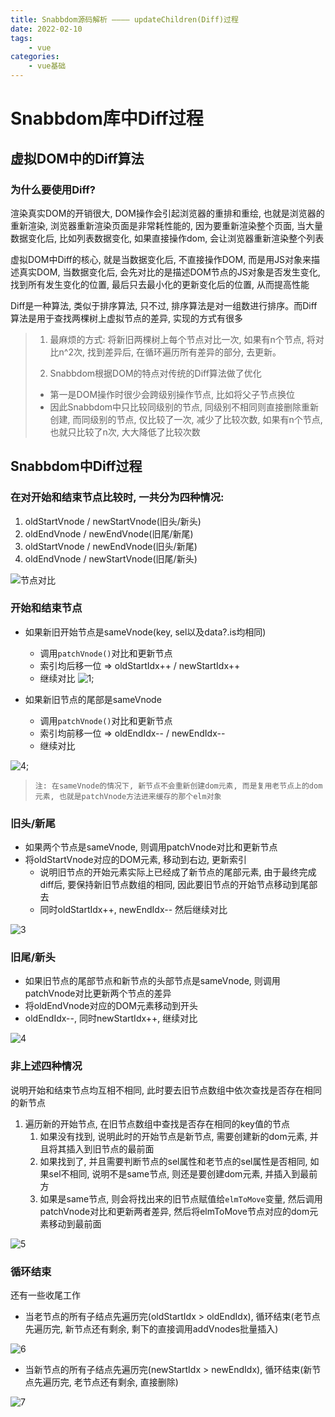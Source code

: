 ```yaml
---
title: Snabbdom源码解析 ———— updateChildren(Diff)过程
date: 2022-02-10
tags:
    - vue
categories:
    - vue基础
---
```


# Snabbdom库中Diff过程

## 虚拟DOM中的Diff算法

### 为什么要使用Diff?

渲染真实DOM的开销很大, DOM操作会引起浏览器的重排和重绘, 也就是浏览器的重新渲染, 浏览器重新渲染页面是非常耗性能的, 因为要重新渲染整个页面, 当大量数据变化后, 比如列表数据变化, 如果直接操作dom, 会让浏览器重新渲染整个列表

虚拟DOM中Diff的核心, 就是当数据变化后, 不直接操作DOM, 而是用JS对象来描述真实DOM, 当数据变化后, 会先对比的是描述DOM节点的JS对象是否发生变化, 找到所有发生变化的位置, 最后只去最小化的更新变化后的位置, 从而提高性能

Diff是一种算法, 类似于排序算法, 只不过, 排序算法是对一组数进行排序。而Diff算法是用于查找两棵树上虚拟节点的差异, 实现的方式有很多

> 1. 最麻烦的方式: 将新旧两棵树上每个节点对比一次, 如果有n个节点, 将对比n^2次, 找到差异后, 在循环遍历所有差异的部分, 去更新。
> 
> 2. Snabbdom根据DOM的特点对传统的Diff算法做了优化
> 
>   + 第一是DOM操作时很少会跨级别操作节点, 比如将父子节点换位
>   + 因此Snabbdom中只比较同级别的节点, 同级别不相同则直接删除重新创建, 而同级别的节点, 仅比较了一次, 减少了比较次数, 如果有n个节点, 也就只比较了n次, 大大降低了比较次数
> 


## Snabbdom中Diff过程

### 在对开始和结束节点比较时, 一共分为四种情况:

1. oldStartVnode / newStartVnode(旧头/新头)
2. oldEndVnode / newEndVnode(旧尾/新尾)
3. oldStartVnode / newEndVnode(旧头/新尾)
4. oldEndVnode / newStartVnode(旧尾/新头)

![节点对比](./images/OSNS.png)

### 开始和结束节点

+ 如果新旧开始节点是sameVnode(key, sel以及data?.is均相同)
    - 调用`patchVnode()`对比和更新节点
    - 索引均后移一位 => oldStartIdx++ / newStartIdx++
    - 继续对比
![1](./images/Diff1.png);


+ 如果新旧节点的尾部是sameVnode
   - 调用`patchVnode()`对比和更新节点
   - 索引均前移一位 => oldEndIdx-- / newEndIdx--
   - 继续对比

![4](./images/Diff2.png);

> `注: 在sameVnode的情况下, 新节点不会重新创建dom元素, 而是复用老节点上的dom元素, 也就是patchVnode方法进来缓存的那个elm对象`

### 旧头/新尾

+ 如果两个节点是sameVnode, 则调用patchVnode对比和更新节点
+ 将oldStartVnode对应的DOM元素, 移动到右边, 更新索引
  - 说明旧节点的开始元素实际上已经成了新节点的尾部元素, 由于最终完成diff后, 要保持新旧节点数组的相同, 因此要旧节点的开始节点移动到尾部去
  - 同时oldStartIdx++, newEndIdx-- 然后继续对比

![3](./images/Diff3.png)

### 旧尾/新头

+ 如果旧节点的尾部节点和新节点的头部节点是sameVnode, 则调用patchVnode对比更新两个节点的差异
+ 将oldEndVnode对应的DOM元素移动到开头
+ oldEndIdx--, 同时newStartIdx++, 继续对比

![4](./images/Diff4.png)

### 非上述四种情况

说明开始和结束节点均互相不相同, 此时要去旧节点数组中依次查找是否存在相同的新节点

1. 遍历新的开始节点, 在旧节点数组中查找是否存在相同的key值的节点
   1. 如果没有找到, 说明此时的开始节点是新节点, 需要创建新的dom元素, 并且将其插入到旧节点的最前面
   2. 如果找到了, 并且需要判断节点的sel属性和老节点的sel属性是否相同, 如果sel不相同, 说明不是same节点, 则还是要创建dom元素, 并插入到最前方
   3. 如果是same节点, 则会将找出来的旧节点赋值给`elmToMove`变量, 然后调用patchVnode对比和更新两者差异, 然后将elmToMove节点对应的dom元素移动到最前面

![5](./images/Diff5.png)


### 循环结束

还有一些收尾工作

+ 当老节点的所有子结点先遍历完(oldStartIdx > oldEndIdx), 循环结束(老节点先遍历完, 新节点还有剩余, 剩下的直接调用addVnodes批量插入)

![6](./images/Diff6.png)

+ 当新节点的所有子结点先遍历完(newStartIdx > newEndIdx), 循环结束(新节点先遍历完, 老节点还有剩余, 直接删除)

![7](./images/Diff7.png)
